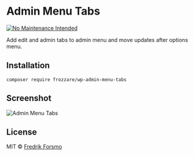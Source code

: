 # Admin Menu Tabs

[![No Maintenance Intended](http://unmaintained.tech/badge.svg)](http://unmaintained.tech/)

Add edit and admin tabs to admin menu and move updates after options menu.

## Installation

```
composer require frozzare/wp-admin-menu-tabs
```

## Screenshot

![Admin Menu Tabs](https://cloud.githubusercontent.com/assets/14610/10093981/6c431280-635a-11e5-958e-591f06705fb3.png)

## License

MIT © [Fredrik Forsmo](https://github.com/frozzare)
